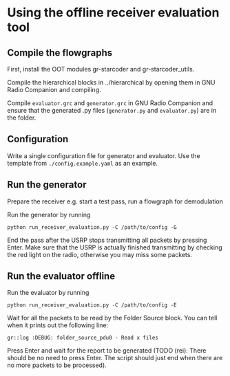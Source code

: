 # Using the offline receiver evaluation tool

## Compile the flowgraphs

First, install the OOT modules gr-starcoder and gr-starcoder_utils.

Compile the hierarchical blocks in ../hierarchical by opening them in GNU Radio Companion and compiling.

Compile `evaluator.grc` and `generator.grc` in GNU Radio Companion and ensure that the 
generated .py files (`generator.py` and `evaluator.py`) are in the folder.


## Configuration

Write a single configuration file for generator and evaluator. 
Use the template from `./config.example.yaml` as an example.

## Run the generator

Prepare the receiver e.g. start a test pass, run a flowgraph for demodulation

Run the generator by running

`python run_receiver_evaluation.py -C /path/to/config -G`

End the pass after the USRP stops transmitting all packets by pressing Enter. 
Make sure that the USRP is actually finished transmitting by checking the red 
light on the radio, otherwise you may miss some packets.

## Run the evaluator offline

Run the evaluator by running

`python run_receiver_evaluation.py -C /path/to/config -E`

Wait for all the packets to be read by the Folder Source block. You can tell when it prints out the following line:

`gr::log :DEBUG: folder_source_pdu0 - Read x files`

Press Enter and wait for the report to be generated (TODO (rei): There should be no need to press Enter. The script
should just end when there are no more packets to be processed).
